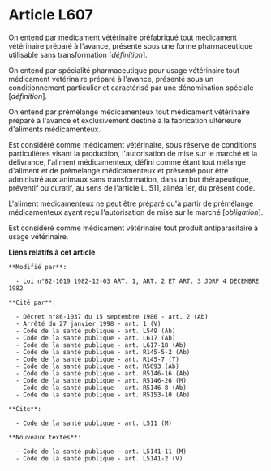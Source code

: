 # Article L607

On entend par médicament vétérinaire préfabriqué tout médicament vétérinaire préparé à l'avance, présenté sous une forme
pharmaceutique utilisable sans transformation [*définition*].

On entend par spécialité pharmaceutique pour usage vétérinaire tout médicament vétérinaire préparé à l'avance, présenté sous
un conditionnement particulier et caractérisé par une dénomination spéciale [*définition*].

On entend par prémélange médicamenteux tout médicament vétérinaire préparé à l'avance et exclusivement destiné à la
fabrication ultérieure d'aliments médicamenteux.

Est considéré comme médicament vétérinaire, sous réserve de conditions particulières visant la production, l'autorisation de
mise sur le marché et la délivrance, l'aliment médicamenteux, défini comme étant tout mélange d'aliment et de prémélange
médicamenteux et présenté pour être administré aux animaux sans transformation, dans un but thérapeutique, préventif ou
curatif, au sens de l'article L. 511, alinéa 1er, du présent code.

L'aliment médicamenteux ne peut être préparé qu'à partir de prémélange médicamenteux ayant reçu l'autorisation de mise sur le
marché [*obligation*].

Est considéré comme médicament vétérinaire tout produit antiparasitaire à usage vétérinaire.

**Liens relatifs à cet article**

	**Modifié par**:

	  - Loi n°82-1019 1982-12-03 ART. 1, ART. 2 ET ART. 3 JORF 4 DECEMBRE 1982

	**Cité par**:

	  - Décret n°86-1037 du 15 septembre 1986 - art. 2 (Ab)
	  - Arrêté du 27 janvier 1998 - art. 1 (V)
	  - Code de la santé publique - art. L549 (Ab)
	  - Code de la santé publique - art. L617 (Ab)
	  - Code de la santé publique - art. L617-18 (Ab)
	  - Code de la santé publique - art. R145-5-2 (Ab)
	  - Code de la santé publique - art. R145-7 (T)
	  - Code de la santé publique - art. R5093 (Ab)
	  - Code de la santé publique - art. R5146-16 (Ab)
	  - Code de la santé publique - art. R5146-26 (M)
	  - Code de la santé publique - art. R5146-8 (Ab)
	  - Code de la santé publique - art. R5153-10 (Ab)

	**Cite**:

	  - Code de la santé publique - art. L511 (M)

	**Nouveaux textes**:

	  - Code de la santé publique - art. L5141-11 (M)
	  - Code de la santé publique - art. L5141-2 (V)
